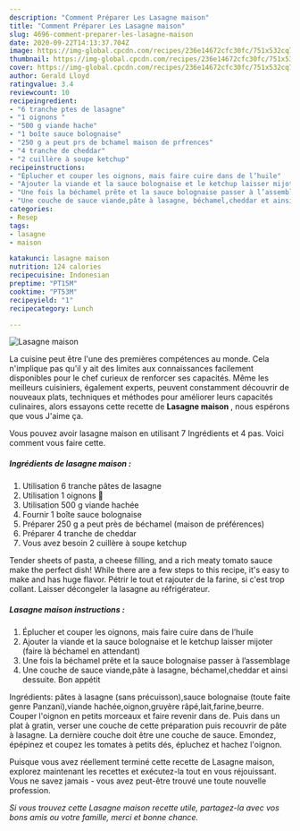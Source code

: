 ```yaml
---
description: "Comment Préparer Les Lasagne maison"
title: "Comment Préparer Les Lasagne maison"
slug: 4696-comment-preparer-les-lasagne-maison
date: 2020-09-22T14:13:37.704Z
image: https://img-global.cpcdn.com/recipes/236e14672cfc30fc/751x532cq70/lasagne-maison-photo-principale-de-la-recette.jpg
thumbnail: https://img-global.cpcdn.com/recipes/236e14672cfc30fc/751x532cq70/lasagne-maison-photo-principale-de-la-recette.jpg
cover: https://img-global.cpcdn.com/recipes/236e14672cfc30fc/751x532cq70/lasagne-maison-photo-principale-de-la-recette.jpg
author: Gerald Lloyd
ratingvalue: 3.4
reviewcount: 10
recipeingredient:
- "6 tranche ptes de lasagne"
- "1 oignons "
- "500 g viande hache"
- "1 boîte sauce bolognaise"
- "250 g a peut prs de bchamel maison de prfrences"
- "4 tranche de cheddar"
- "2 cuillère à soupe ketchup"
recipeinstructions:
- "Éplucher et couper les oignons, mais faire cuire dans de l’huile"
- "Ajouter la viande et la sauce bolognaise et le ketchup laisser mijoter (faire là béchamel en attendant)"
- "Une fois la béchamel prête et la sauce bolognaise passer à l’assemblage"
- "Une couche de sauce viande,pâte à lasagne, béchamel,cheddar et ainsi dessuite. Bon appétit"
categories:
- Resep
tags:
- lasagne
- maison

katakunci: lasagne maison 
nutrition: 124 calories
recipecuisine: Indonesian
preptime: "PT15M"
cooktime: "PT53M"
recipeyield: "1"
recipecategory: Lunch

---
```



![Lasagne maison](https://img-global.cpcdn.com/recipes/236e14672cfc30fc/751x532cq70/lasagne-maison-photo-principale-de-la-recette.jpg)

La cuisine peut être l'une des premières compétences au monde. Cela n'implique pas qu'il y ait des limites aux connaissances facilement disponibles pour le chef curieux de renforcer ses capacités. Même les meilleurs cuisiniers, également experts, peuvent constamment découvrir de nouveaux plats, techniques et méthodes pour améliorer leurs capacités culinaires, alors essayons cette recette de <strong> Lasagne maison </strong>, nous espérons que vous J'aime ça.

<!--inarticleads1-->

Vous pouvez avoir lasagne maison en utilisant 7 Ingrédients et 4 pas. Voici comment vous faire cette.

##### Ingrédients de lasagne maison :

1. Utilisation 6 tranche pâtes de lasagne
1. Utilisation 1 oignons 🧅
1. Utilisation 500 g viande hachée
1. Fournir 1 boîte sauce bolognaise
1. Préparer 250 g a peut près de béchamel (maison de préférences)
1. Préparer 4 tranche de cheddar
1. Vous avez besoin 2 cuillère à soupe ketchup


Tender sheets of pasta, a cheese filling, and a rich meaty tomato sauce make the perfect dish! While there are a few steps to this recipe, it&#39;s easy to make and has huge flavor. Pétrir le tout et rajouter de la farine, si c&#39;est trop collant. Laisser décongeler la lasagne au réfrigérateur. 

<!--inarticleads2-->

##### Lasagne maison instructions :

1. Éplucher et couper les oignons, mais faire cuire dans de l’huile
1. Ajouter la viande et la sauce bolognaise et le ketchup laisser mijoter (faire là béchamel en attendant)
1. Une fois la béchamel prête et la sauce bolognaise passer à l’assemblage
1. Une couche de sauce viande,pâte à lasagne, béchamel,cheddar et ainsi dessuite. Bon appétit


Ingrédients: pâtes à lasagne (sans précuisson),sauce bolognaise (toute faite genre Panzani),viande hachée,oignon,gruyère râpé,lait,farine,beurre. Couper l&#39;oignon en petits morceaux et faire revenir dans de. Puis dans un plat à gratin, verser une couche de cette préparation puis recouvrir de pâte à lasagne. La dernière couche doit être une couche de sauce. Emondez, épépinez et coupez les tomates à petits dés, épluchez et hachez l&#39;oignon. 

<!--inarticleads1-->

<p>
Puisque vous avez réellement terminé cette recette de Lasagne maison, explorez maintenant les recettes et exécutez-la tout en vous réjouissant. Vous ne savez jamais - vous avez peut-être trouvé une toute nouvelle profession.
</p>

<p>
<i>Si vous trouvez cette Lasagne maison recette utile, partagez-la avec vos bons amis ou votre famille, merci et bonne chance.</i>
</p>
